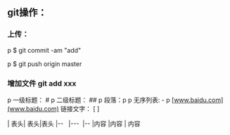 ## git操作：
### 上传：
p $ git commit -am "add"


p $ git push origin master

### 增加文件 git add xxx



p 一级标题： #
p 二级标题： ##
p 段落：p
p 无序列表: - 
p [www.baidu.com](www.baidu.com) 链接文字： [ ]

| 表头| 表头|表头
|--   |---  |--
|内容 |内容 | 内容
